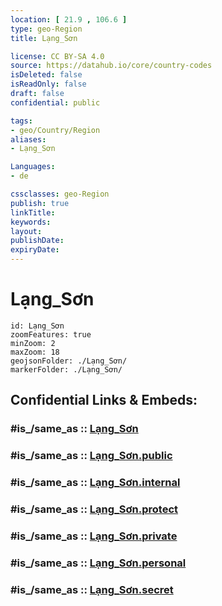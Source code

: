 ```yaml
---
location: [ 21.9 , 106.6 ] 
type: geo-Region
title: Lạng_Sơn

license: CC BY-SA 4.0
source: https://datahub.io/core/country-codes
isDeleted: false
isReadOnly: false
draft: false
confidential: public

tags:
- geo/Country/Region
aliases:
- Lạng_Sơn

Languages:
- de

cssclasses: geo-Region
publish: true
linkTitle: 
keywords: 
layout: 
publishDate: 
expiryDate: 
---
```


# Lạng_Sơn

```leaflet
id: Lạng_Sơn
zoomFeatures: true 
minZoom: 2 
maxZoom: 18
geojsonFolder: ./Lạng_Sơn/
markerFolder: ./Lạng_Sơn/
```


## Confidential Links & Embeds: 

### #is_/same_as :: [Lạng_Sơn](/_Standards/Earth/Continent/Asia/Asia~South~East/Vietnam/Provinces~Vietnam/Lạng_Sơn.md) 

### #is_/same_as :: [Lạng_Sơn.public](/_public/Earth/Continent/Asia/Asia~South~East/Vietnam/Provinces~Vietnam/Lạng_Sơn.public.md) 

### #is_/same_as :: [Lạng_Sơn.internal](/_internal/Earth/Continent/Asia/Asia~South~East/Vietnam/Provinces~Vietnam/Lạng_Sơn.internal.md) 

### #is_/same_as :: [Lạng_Sơn.protect](/_protect/Earth/Continent/Asia/Asia~South~East/Vietnam/Provinces~Vietnam/Lạng_Sơn.protect.md) 

### #is_/same_as :: [Lạng_Sơn.private](/_private/Earth/Continent/Asia/Asia~South~East/Vietnam/Provinces~Vietnam/Lạng_Sơn.private.md) 

### #is_/same_as :: [Lạng_Sơn.personal](/_personal/Earth/Continent/Asia/Asia~South~East/Vietnam/Provinces~Vietnam/Lạng_Sơn.personal.md) 

### #is_/same_as :: [Lạng_Sơn.secret](/_secret/Earth/Continent/Asia/Asia~South~East/Vietnam/Provinces~Vietnam/Lạng_Sơn.secret.md)

